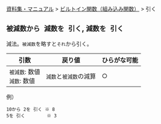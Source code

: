 [資料集・マニュアル](../../ja.md) > [ビルトイン関数（組み込み関数）](../built_ins.md) > 引く

## `被減数から 減数を 引く`, `減数を 引く`

減法。`被減数`を略すと`それ`から引く。

| 引数                           | 戻り値                 | ひらがな可能 |
| ------------------------------ | ---------------------- | ------------ |
| `被減数`: 数値<br>`減数`: 数値 | `減数`と`被減数`の減算 | ○           |

例）

```
10から 2を 引く ※ 8
5を 引く        ※ 3
```